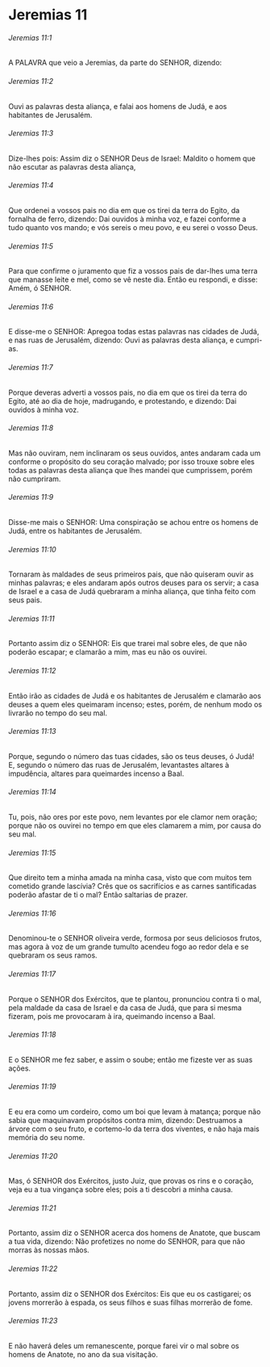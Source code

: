# Jeremias 11

###### Jeremias 11:1

A PALAVRA que veio a Jeremias, da parte do SENHOR, dizendo:

###### Jeremias 11:2

Ouvi as palavras desta aliança, e falai aos homens de Judá, e aos habitantes de Jerusalém.

###### Jeremias 11:3

Dize-lhes pois: Assim diz o SENHOR Deus de Israel: Maldito o homem que não escutar as palavras desta aliança,

###### Jeremias 11:4

Que ordenei a vossos pais no dia em que os tirei da terra do Egito, da fornalha de ferro, dizendo: Dai ouvidos à minha voz, e fazei conforme a tudo quanto vos mando; e vós sereis o meu povo, e eu serei o vosso Deus.

###### Jeremias 11:5

Para que confirme o juramento que fiz a vossos pais de dar-lhes uma terra que manasse leite e mel, como se vê neste dia. Então eu respondi, e disse: Amém, ó SENHOR.

###### Jeremias 11:6

E disse-me o SENHOR: Apregoa todas estas palavras nas cidades de Judá, e nas ruas de Jerusalém, dizendo: Ouvi as palavras desta aliança, e cumpri-as.

###### Jeremias 11:7

Porque deveras adverti a vossos pais, no dia em que os tirei da terra do Egito, até ao dia de hoje, madrugando, e protestando, e dizendo: Dai ouvidos à minha voz.

###### Jeremias 11:8

Mas não ouviram, nem inclinaram os seus ouvidos, antes andaram cada um conforme o propósito do seu coração malvado; por isso trouxe sobre eles todas as palavras desta aliança que lhes mandei que cumprissem, porém não cumpriram.

###### Jeremias 11:9

Disse-me mais o SENHOR: Uma conspiração se achou entre os homens de Judá, entre os habitantes de Jerusalém.

###### Jeremias 11:10

Tornaram às maldades de seus primeiros pais, que não quiseram ouvir as minhas palavras; e eles andaram após outros deuses para os servir; a casa de Israel e a casa de Judá quebraram a minha aliança, que tinha feito com seus pais.

###### Jeremias 11:11

Portanto assim diz o SENHOR: Eis que trarei mal sobre eles, de que não poderão escapar; e clamarão a mim, mas eu não os ouvirei.

###### Jeremias 11:12

Então irão as cidades de Judá e os habitantes de Jerusalém e clamarão aos deuses a quem eles queimaram incenso; estes, porém, de nenhum modo os livrarão no tempo do seu mal.

###### Jeremias 11:13

Porque, segundo o número das tuas cidades, são os teus deuses, ó Judá! E, segundo o número das ruas de Jerusalém, levantastes altares à impudência, altares para queimardes incenso a Baal.

###### Jeremias 11:14

Tu, pois, não ores por este povo, nem levantes por ele clamor nem oração; porque não os ouvirei no tempo em que eles clamarem a mim, por causa do seu mal.

###### Jeremias 11:15

Que direito tem a minha amada na minha casa, visto que com muitos tem cometido grande lascívia? Crês que os sacrifícios e as carnes santificadas poderão afastar de ti o mal? Então saltarias de prazer.

###### Jeremias 11:16

Denominou-te o SENHOR oliveira verde, formosa por seus deliciosos frutos, mas agora à voz de um grande tumulto acendeu fogo ao redor dela e se quebraram os seus ramos.

###### Jeremias 11:17

Porque o SENHOR dos Exércitos, que te plantou, pronunciou contra ti o mal, pela maldade da casa de Israel e da casa de Judá, que para si mesma fizeram, pois me provocaram à ira, queimando incenso a Baal.

###### Jeremias 11:18

E o SENHOR me fez saber, e assim o soube; então me fizeste ver as suas ações.

###### Jeremias 11:19

E eu era como um cordeiro, como um boi que levam à matança; porque não sabia que maquinavam propósitos contra mim, dizendo: Destruamos a árvore com o seu fruto, e cortemo-lo da terra dos viventes, e não haja mais memória do seu nome.

###### Jeremias 11:20

Mas, ó SENHOR dos Exércitos, justo Juiz, que provas os rins e o coração, veja eu a tua vingança sobre eles; pois a ti descobri a minha causa.

###### Jeremias 11:21

Portanto, assim diz o SENHOR acerca dos homens de Anatote, que buscam a tua vida, dizendo: Não profetizes no nome do SENHOR, para que não morras às nossas mãos.

###### Jeremias 11:22

Portanto, assim diz o SENHOR dos Exércitos: Eis que eu os castigarei; os jovens morrerão à espada, os seus filhos e suas filhas morrerão de fome.

###### Jeremias 11:23

E não haverá deles um remanescente, porque farei vir o mal sobre os homens de Anatote, no ano da sua visitação.

